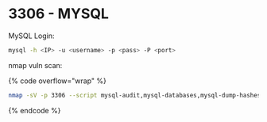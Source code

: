 # 3306 - MYSQL

MySQL Login:

```sh
mysql -h <IP> -u <username> -p <pass> -P <port>
```

nmap vuln scan:

{% code overflow="wrap" %}
```sh
nmap -sV -p 3306 --script mysql-audit,mysql-databases,mysql-dump-hashes,mysql-empty-password,mysql-enum,mysql-info,mysql-query,mysql-users,mysql-variables,mysql-vuln-cve2012-2122 <IP>
```
{% endcode %}
